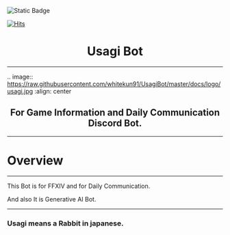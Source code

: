 ![Static Badge](https://img.shields.io/badge/python-3.10-blue)

[![Hits](https://hits.seeyoufarm.com/api/count/incr/badge.svg?url=https%3A%2F%2Fgithub.com%2Fwhitekun91%2FUsagiBot&count_bg=%2379C83D&title_bg=%23555555&icon=&icon_color=%23E7E7E7&title=hits&edge_flat=false)](https://hits.seeyoufarm.com)


# <center> Usagi Bot </center>


------------


.. image:: https://raw.githubusercontent.com/whitekun91/UsagiBot/master/docs/logo/usagi.jpg 
    :align: center


## <center> For Game Information and Daily Communication Discord Bot. </center>


------------


# Overview


------------


This Bot is for FFXIV and for Daily Communication.


And also It is Generative AI Bot.


------------


### Usagi means a Rabbit in japanese.


